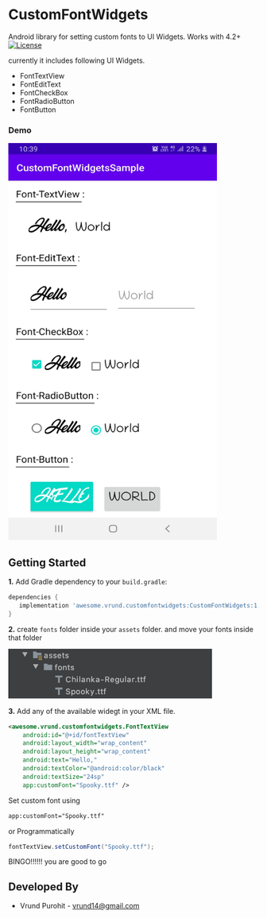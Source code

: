 # CustomFontWidgets
Android library for setting custom fonts to UI Widgets. Works with 4.2+ [![License](https://img.shields.io/badge/License-Apache%202.0-blue.svg)](https://opensource.org/licenses/Apache-2.0)

currently it includes following UI Widgets.
* FontTextView
* FontEditText
* FontCheckBox
* FontRadioButton
* FontButton

### Demo
<div align="left">
    <img src="/Screenshots/Screenshot_20200818-103901_CustomFontWidgetsSample.jpg" width="420px" height="800"</img> 
</div>

## Getting Started
<b>1.</b> Add Gradle dependency to your `build.gradle`:
```gradle
dependencies {
   implementation 'awesome.vrund.customfontwidgets:CustomFontWidgets:1.0.1@aar'
}
```
<b>2.</b> create `fonts` folder inside your `assets` folder. and move your fonts inside that folder
<div align="left">
    <img src="/Screenshots/Screenshot 2020-08-18 at 11.04.08 AM.png" height="100px"</img> 
</div>

<b>3.</b> Add any of the available widegt in your XML file.

```xml
<awesome.vrund.customfontwidgets.FontTextView
    android:id="@+id/fontTextView"
    android:layout_width="wrap_content"
    android:layout_height="wrap_content"
    android:text="Hello,"
    android:textColor="@android:color/black"
    android:textSize="24sp"
    app:customFont="Spooky.ttf" />
```
Set custom font using
```xml
app:customFont="Spooky.ttf"
```

or Programmatically 
```java
fontTextView.setCustomFont("Spooky.ttf");
```
BINGO!!!!!! you are good to go

## Developed By
* Vrund Purohit - vrund14@gmail.com
